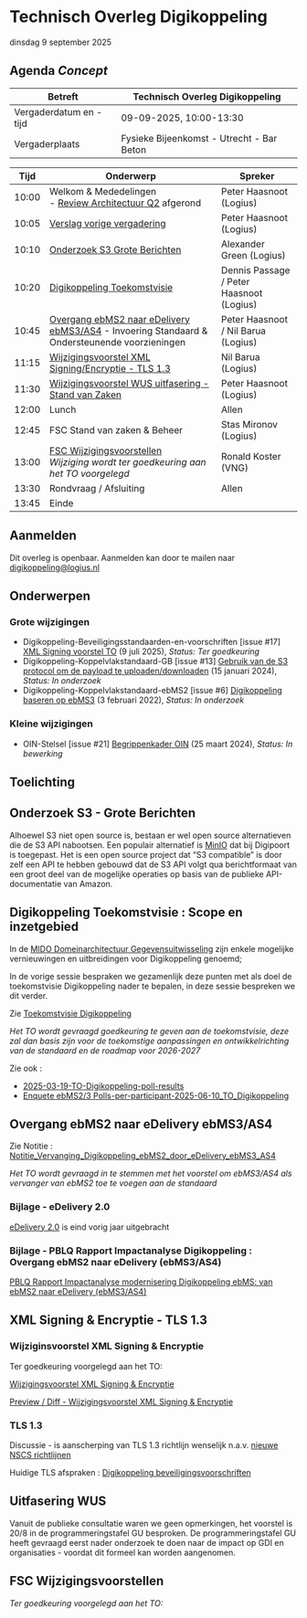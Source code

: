 <!-----------------------------







   :warning: Dit bestand wordt automatisch gegenereerd.
   :warning: Handmatige toevoegingen worden overschreven.







----------------------------->
# Technisch Overleg Digikoppeling

dinsdag 9 september 2025



## Agenda _Concept_

| Betreft                | Technisch Overleg Digikoppeling |
| ---------------------- | ------------------------------- |
| Vergaderdatum en -tijd | 09-09-2025, 10:00-13:30        |
| Vergaderplaats         | Fysieke Bijeenkomst - Utrecht - Bar Beton |                         |

| Tijd | Onderwerp |Spreker|
| --- | --- | --- |  
| 10:00| Welkom & Mededelingen   <BR>- [Review Architectuur Q2](https://gitdocumentatie.logius.nl/publicatie/dk/roadmap/2024-2025/#periodiek-actualiseren-architectuur) afgerond |    Peter Haasnoot (Logius) |
| 10:05| [Verslag vorige vergadering](https://github.com/Logius-standaarden/Overleg/blob/main/Digikoppeling/2025-03-19/2025-03-19%20%20Verslag%20TO%20Digikoppeling%20v1.0..pdf)       |    Peter Haasnoot (Logius) |
|10:10| [Onderzoek S3 Grote Berichten](#onderzoek-s3---grote-berichten)| Alexander Green (Logius)|
| 10:20 | [Digikoppeling Toekomstvisie](#digikoppeling-toekomstvisie--scope-en-inzetgebied) <BR>| Dennis Passage / Peter Haasnoot (Logius) | 
| 10:45  | [Overgang ebMS2 naar eDelivery ebMS3/AS4](#overgang-ebms2-naar-edelivery-ebms3as4) - Invoering Standaard & Ondersteunende voorzieningen  | Peter Haasnoot / Nil Barua (Logius)| 
| 11:15  | [Wijzigingsvoorstel XML Signing/Encryptie - TLS 1.3](#xml-signing--encryptie---tls-13) |  Nil Barua (Logius)| 
|11:30| [Wijzigingsvoorstel WUS uitfasering - Stand van Zaken ](#uitfasering-wus)      |    Peter Haasnoot (Logius) |
|12:00| Lunch | Allen|
|12:45| FSC Stand van zaken & Beheer | Stas Mironov (Logius)|
|13:00 | [FSC Wijzigingsvoorstellen](https://github.com/Logius-standaarden/Overleg/blob/main/Digikoppeling/2025-06-10/intro.md#fsc-wijzigingsvoorstellen) <BR> _Wijziging wordt ter goedkeuring aan het TO voorgelegd_ | Ronald Koster (VNG)  |
|13:30  | Rondvraag / Afsluiting | Allen | 
|13:45 | Einde |

## Aanmelden

Dit overleg is openbaar. Aanmelden kan door te mailen naar digikoppeling@logius.nl

## Onderwerpen

### Grote wijzigingen
* Digikoppeling-Beveiligingsstandaarden-en-voorschriften [issue #17] [XML Signing voorstel TO](https://github.com/Logius-standaarden/Digikoppeling-Beveiligingsstandaarden-en-voorschriften/pull/17) (9 juli 2025), _Status: Ter goedkeuring_
* Digikoppeling-Koppelvlakstandaard-GB [issue #13] [Gebruik van de S3 protocol om de payload te uploaden/downloaden](https://github.com/Logius-standaarden/Digikoppeling-Koppelvlakstandaard-GB/issues/13) (15 januari 2024), _Status: In onderzoek_
* Digikoppeling-Koppelvlakstandaard-ebMS2 [issue #6] [Digikoppeling baseren op ebMS3](https://github.com/Logius-standaarden/Digikoppeling-Koppelvlakstandaard-ebMS2/issues/6) (3 februari 2022), _Status: In onderzoek_

### Kleine wijzigingen
* OIN-Stelsel [issue #21] [Begrippenkader OIN](https://github.com/Logius-standaarden/OIN-Stelsel/issues/21) (25 maart 2024), _Status: In bewerking_

## Toelichting



## Onderzoek S3 - Grote Berichten

Alhoewel S3 niet open source is, bestaan er wel open source alternatieven die de S3 API nabootsen. Een populair alternatief is [MinIO](https://github.com/minio/minio) dat bij Digipoort is toegepast. Het is een open source project dat “S3 compatible” is door zelf een API te hebben gebouwd dat de S3 API volgt qua berichtformaat van een groot deel van de mogelijke operaties op basis van de publieke API-documentatie van Amazon.


## Digikoppeling Toekomstvisie : Scope en inzetgebied

In de [MIDO Domeinarchitectuur Gegevensuitwisseling](https://github.com/MinBZK/gdi-gegevensuitwisseling) zijn enkele mogelijke vernieuwingen en uitbreidingen voor Digikoppeling genoemd;

In de vorige sessie bespraken we gezamenlijk deze punten met als doel de toekomstvisie Digikoppeling nader te bepalen, in deze sessie bespreken we dit verder.

Zie [Toekomstvisie Digikoppeling](https://github.com/Logius-standaarden/Overleg/blob/main/Digikoppeling/2025-09-09/2025-09-09_Toekomstvisie%20Digikoppeling.md)

_Het TO wordt gevraagd goedkeuring te geven aan de toekomstvisie, deze zal dan basis zijn voor de toekomstige aanpassingen en ontwikkelrichting van de standaard en de roadmap voor 2026-2027_

Zie ook : 
- [2025-03-19-TO-Digikoppeling-poll-results](https://github.com/Logius-standaarden/Overleg/blob/main/Digikoppeling/2025-06-10/2025-03-19-TO-Digikoppeling-poll-results.pdf)
- [Enquete ebMS2/3 Polls-per-participant-2025-06-10_TO_Digikoppeling](https://github.com/Logius-standaarden/Overleg/blob/main/Digikoppeling/2025-09-09/Polls-per-participant-2025-06-10_TO_Digikoppeling_Totaal.xlsx)


## Overgang ebMS2 naar eDelivery ebMS3/AS4

Zie Notitie : [Notitie_Vervanging_Digikoppeling_ebMS2_door_eDelivery_ebMS3_AS4](https://github.com/Logius-standaarden/Overleg/blob/main/Digikoppeling/2025-09-09/2025_09_09_Notitie_Vervanging_Digikoppeling_ebMS2_door_eDelivery_ebMS3_AS4.md)

_Het TO wordt gevraagd in te stemmen met het voorstel om ebMS3/AS4 als vervanger van ebMS2 toe te voegen aan de standaard_

### Bijlage - eDelivery 2.0
[eDelivery 2.0](https://ec.europa.eu/digital-building-blocks/sites/pages/viewpage.action?pageId=848625744) is eind vorig jaar uitgebracht


### Bijlage - PBLQ Rapport Impactanalyse Digikoppeling : Overgang ebMS2 naar eDelivery (ebMS3/AS4)

[PBLQ Rapport Impactanalyse modernisering Digikoppeling ebMS: 
van ebMS2 naar eDelivery (ebMS3/AS4)](https://github.com/Logius-standaarden/Overleg/blob/main/Digikoppeling/2024-03-06/Rapport%20Impactanalyse%20modernisering%20Digikoppeling%20ebMS%20-%20v1.1%20definitief%2019%20januari%202024.pdf)


## XML Signing & Encryptie - TLS 1.3

### Wijziginsvoorstel XML Signing & Encryptie
Ter goedkeuring voorgelegd aan het TO:

[Wijzigingsvoorstel XML Signing & Encryptie](https://github.com/Logius-standaarden/Digikoppeling-Beveiligingsstandaarden-en-voorschriften/pull/17)

[Preview / Diff - Wijzigingsvoorstel XML Signing & Encryptie](https://services.w3.org/htmldiff?doc1=https://logius-standaarden.github.io/Digikoppeling-Beveiligingsstandaarden-en-voorschriften&doc2=https://logius-standaarden.github.io/Publicatie-Preview/Digikoppeling-Beveiligingsstandaarden-en-voorschriften/Nil-NMB01-patch-1#xml-signing)

### TLS 1.3

Discussie - is aanscherping van TLS 1.3 richtlijn wenselijk n.a.v. [nieuwe NSCS richtlijnen](https://www.ncsc.nl/documenten/publicaties/2025/juni/01/ict-beveiligingsrichtlijnen-voor-transport-layer-security-2025-05) 

Huidige TLS afspraken : [Digikoppeling beveiligingsvoorschriften](https://gitdocumentatie.logius.nl/publicatie/dk/beveilig/2.0.1/#tls-transport-layer-security)

## Uitfasering WUS

Vanuit de publieke consultatie waren we geen opmerkingen, het voorstel is 20/8 in de programmeringstafel GU besproken. De programmeringstafel GU heeft gevraagd eerst nader onderzoek te doen naar de impact op GDI en organisaties - voordat dit formeel kan worden aangenomen.

## FSC Wijzigingsvoorstellen

_Ter goedkeuring voorgelegd aan het TO:_







